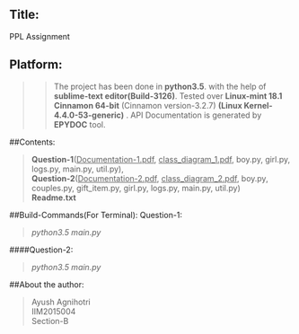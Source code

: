 ## Title:
PPL Assignment

## Platform:
>>The project has been done in <b>python3.5</b>. with the help of 
<b>sublime-text editor(Build-3126)</b>.
Tested over <b>Linux-mint 18.1 Cinnamon 64-bit</b>
(Cinnamon version-3.2.7)
<b>(Linux Kernel-4.4.0-53-generic)</b> .
API Documentation is generated by <b>EPYDOC</b> tool.

##Contents:
><b>Question-1</b>(<u>Documentation-1.pdf</u>, <u>class_diagram_1.pdf</u>, boy.py, girl.py, logs.py, main.py, util.py),</br> 
><b>Question-2</b>(<u>Documentation-2.pdf</u>, <u>class_diagram_2.pdf</u>, boy.py, couples.py, gift_item.py, girl.py, logs.py, main.py, util.py)</br>
><b>Readme.txt</b></br>

##Build-Commands(For Terminal):
Question-1:
> <i>python3.5 main.py</i>

####Question-2:
> <i>python3.5 main.py</i>

##About the author:
>Ayush Agnihotri</br>
>IIM2015004</br>
>Section-B</br>
					
